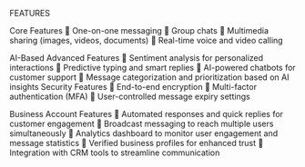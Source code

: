 
FEATURES 

Core Features 
 One-on-one messaging 
 Group chats 
 Multimedia sharing (images, videos, documents) 
 Real-time voice and video calling 

AI-Based Advanced Features 
 Sentiment analysis for personalized interactions 
 Predictive typing and smart replies 
 AI-powered chatbots for customer support 
 Message categorization and prioritization based on AI insights 
Security Features 
 End-to-end encryption 
 Multi-factor authentication (MFA) 
 User-controlled message expiry settings 

Business Account Features 
 Automated responses and quick replies for customer engagement 
 Broadcast messaging to reach multiple users simultaneously 
 Analytics dashboard to monitor user engagement and message statistics 
 Verified business profiles for enhanced trust 
 Integration with CRM tools to streamline communication 
